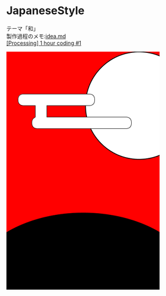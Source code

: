 # JapaneseStyle
テーマ「和」  
製作過程のメモ:[idea.md](./idea.md)  
[\[Processing\] 1 hour coding #1](https://www.youtube.com/watch?v=zPsq1cVmXXI)

<img src="./frame/JapaneseStyle.png">